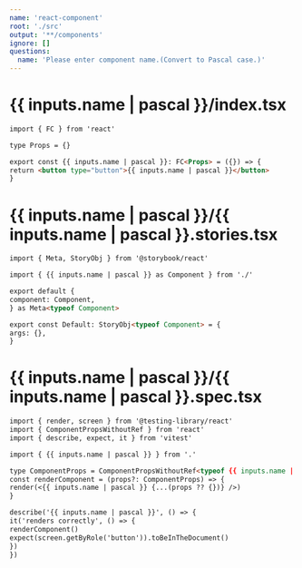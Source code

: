```yaml
---
name: 'react-component'
root: './src'
output: '**/components'
ignore: []
questions:
  name: 'Please enter component name.(Convert to Pascal case.)'
---
```


# {{ inputs.name | pascal }}/index.tsx

```markdown
import { FC } from 'react'

type Props = {}

export const {{ inputs.name | pascal }}: FC<Props> = ({}) => {
return <button type="button">{{ inputs.name | pascal }}</button>
}
```

# {{ inputs.name | pascal }}/{{ inputs.name | pascal }}.stories.tsx

```markdown
import { Meta, StoryObj } from '@storybook/react'

import { {{ inputs.name | pascal }} as Component } from './'

export default {
component: Component,
} as Meta<typeof Component>

export const Default: StoryObj<typeof Component> = {
args: {},
}
```

# {{ inputs.name | pascal }}/{{ inputs.name | pascal }}.spec.tsx

```markdown
import { render, screen } from '@testing-library/react'
import { ComponentPropsWithoutRef } from 'react'
import { describe, expect, it } from 'vitest'

import { {{ inputs.name | pascal }} } from '.'

type ComponentProps = ComponentPropsWithoutRef<typeof {{ inputs.name | pascal }}>
const renderComponent = (props?: ComponentProps) => {
render(<{{ inputs.name | pascal }} {...(props ?? {})} />)
}

describe('{{ inputs.name | pascal }}', () => {
it('renders correctly', () => {
renderComponent()
expect(screen.getByRole('button')).toBeInTheDocument()
})
})
```
